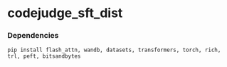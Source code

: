 # codejudge_sft_dist


### Dependencies
`pip install flash_attn, wandb, datasets, transformers, torch, rich, trl, peft, bitsandbytes`